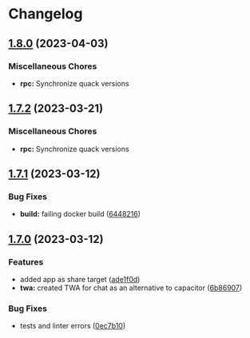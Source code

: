 # Changelog

## [1.8.0](https://github.com/codecat-io/chat/compare/rpc-v1.7.2...rpc-v1.8.0) (2023-04-03)


### Miscellaneous Chores

* **rpc:** Synchronize quack versions

## [1.7.2](https://github.com/codecat-io/chat/compare/rpc-v1.7.1...rpc-v1.7.2) (2023-03-21)


### Miscellaneous Chores

* **rpc:** Synchronize quack versions

## [1.7.1](https://github.com/codecat-io/chat/compare/rpc-v1.7.0...rpc-v1.7.1) (2023-03-12)


### Bug Fixes

* **build:** failing docker build ([6448216](https://github.com/codecat-io/chat/commit/6448216d159326c5f2f307946b99074ae770d944))

## [1.7.0](https://github.com/codecat-io/chat/compare/rpc-v1.6.12...rpc-v1.7.0) (2023-03-12)


### Features

* added app as share target ([ade1f0d](https://github.com/codecat-io/chat/commit/ade1f0d8f243d9709acf036b6238bbb1db794a87))
* **twa:** created TWA for chat as an alternative to capacitor ([6b86907](https://github.com/codecat-io/chat/commit/6b86907bdf14f3099085e96e6ebf7c2a8fb45cad))


### Bug Fixes

* tests and linter errors ([0ec7b10](https://github.com/codecat-io/chat/commit/0ec7b10af2c5bd2c1551311a15970b5ffc7c4649))
